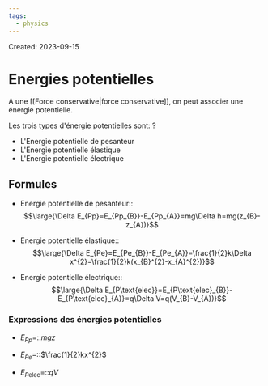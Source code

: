 ```yaml
---
tags:
  - physics
---
```

Created: 2023-09-15

# Energies potentielles
A une [[Force conservative|force conservative]], on peut associer une énergie potentielle.

Les trois types d'énergie potentielles sont:
?
- L'Energie potentielle de pesanteur
- L'Energie potentielle élastique
- L'Energie potentielle électrique
<!--SR:!2024-05-10,144,250-->

## Formules
- Energie potentielle de pesanteur::$$\large{\Delta E_{Pp}=E_{Pp_{B}}-E_{Pp_{A}}=mg\Delta h=mg(z_{B}-z_{A})}$$
<!--SR:!2024-04-30,139,250-->
- Energie potentielle élastique::$$\large{\Delta E_{Pe}=E_{Pe_{B}}-E_{Pe_{A}}=\frac{1}{2}k\Delta x^{2}=\frac{1}{2}k(x_{B}^{2}-x_{A}^{2})}$$
<!--SR:!2024-06-19,169,250-->
- Energie potentielle électrique::$$\large{\Delta E_{P\text{elec}}=E_{P\text{elec}_{B}}-E_{P\text{elec}_{A}}=q\Delta V=q(V_{B}-V_{A})}$$
<!--SR:!2024-02-01,57,170-->

### Expressions des énergies potentielles
- $E_{Pp}=$::$mgz$
<!--SR:!2024-07-30,181,230-->
- $E_{Pe}=$::$\frac{1}{2}kx^{2}$
<!--SR:!2024-02-03,64,190-->
- $E_{P\text{elec}}=$::$qV$
<!--SR:!2024-06-04,159,250-->